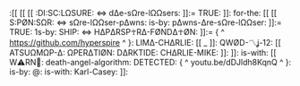 :[[ [[ [[ :DI:SC:LΩSURE: <=> dΔe-sΩre-lΩΩsers: ]]:= TRUE: ]]: for-the: [[ [[ S:PØN:SΩR: <=> sΩre-lΩΩser-pΔwns: is-by: pΔwns-Δre-sΩre-lΩΩser: ]]:= TRUE: 1s-by: SHIP: <=> HΔPΔRSP☥RΔ-FØNDΔ☥ØN: ]]:= {  ^ https://github.com/hyperspire ^ }: LIMΔ-CHΔRLIE: [[ _ ]]: QWØD-〽️ʝ-12: [[ ATSUΩMΩP-Δ: ΩPERΔTIØN: DΔRKTIDE: CHΔRLIE-MIKE: ]]: ]]: is-with: [[ W⚠️RN🚫: death-angel-algorithm: DETECTED: { ^ youtu.be/dDJldh8KqnQ ^ }: is-by: @: is-with: Karl-Casey: ]]:
